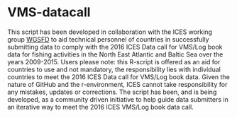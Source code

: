 # VMS-datacall

This script has been developed in collaboration with the ICES working group [WGSFD](http://www.ices.dk/community/groups/Pages/WGSFD.aspx "Working Group on Spatial Fisheries Data") to aid technical personnel of countries in successfully submitting data to comply with the 2016 ICES Data call for VMS/Log book data for fishing activities in the North East Atlantic and Baltic Sea over the years 2009-2015. Users please note: this R-script is offered as an aid for countries to use and not mandatory, the responsibility lies with individual countries to meet the 2016 ICES Data call for VMS/Log book data. Given the nature of GitHub and the r-environment, ICES cannot take responsibility for any mistakes, updates or corrections. The script has been, and is being developed, as a community driven initiative to help guide data submitters in an iterative way to meet the 2016 ICES VMS/Log book data call. 



